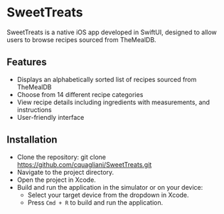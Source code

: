 # SweetTreats

SweetTreats is a native iOS app developed in SwiftUI, designed to allow users to browse recipes sourced from TheMealDB.

## Features

- Displays an alphabetically sorted list of recipes sourced from TheMealDB
- Choose from 14 different recipe categories
- View recipe details including ingredients with measurements, and instructions
- User-friendly interface

## Installation

- Clone the repository: git clone https://github.com/cquagliani/SweetTreats.git
- Navigate to the project directory.
- Open the project in Xcode.
- Build and run the application in the simulator or on your device:
  - Select your target device from the dropdown in Xcode.
  - Press `Cmd + R` to build and run the application.
